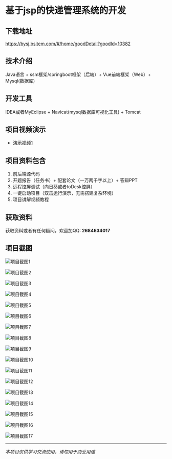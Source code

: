 # 基于jsp的快递管理系统的开发

## 下载地址
https://bysj.bsitem.com/#/home/goodDetail?goodId=10382

## 技术介绍
Java语言 + ssm框架/springboot框架（后端）+ Vue前端框架（Web）+ Mysql(数据库)

## 开发工具
IDEA或者MyEclipse + Navicat(mysql数据库可视化工具) + Tomcat

## 项目视频演示
- [演示视频1](https://graduation-images.oss-cn-beijing.aliyuncs.com/videos/828%E5%A5%97ssm%E5%BD%95%E5%83%8F/10382_ssm226%E5%9F%BA%E4%BA%8Ejsp%E7%9A%84%E5%BF%AB%E9%80%92%E7%AE%A1%E7%90%86%E7%B3%BB%E7%BB%9F%E7%9A%84%E5%BC%80%E5%8F%91%E5%BD%95%E5%83%8F.mp4)

## 项目资料包含
1. 前后端源代码
2. 开题报告（任务书）+ 配套论文（一万两千字以上）+ 答辩PPT
3. 远程控屏调试（向日葵或者toDesk控屏）
4. 一键启动项目（双击运行演示，无需搭建复杂环境）
5. 项目讲解视频教程

## 获取资料
获取资料或者有任何疑问，欢迎加QQ: **2684634017**

## 项目截图
![项目截图1](https://graduation-images.oss-cn-beijing.aliyuncs.com/图片/10382/毕设论坛项目主图.jpg)

![项目截图2](https://graduation-images.oss-cn-beijing.aliyuncs.com/图片/10382/1.png)

![项目截图3](https://graduation-images.oss-cn-beijing.aliyuncs.com/图片/10382/2.png)

![项目截图4](https://graduation-images.oss-cn-beijing.aliyuncs.com/图片/10382/3.png)

![项目截图5](https://graduation-images.oss-cn-beijing.aliyuncs.com/图片/10382/4.png)

![项目截图6](https://graduation-images.oss-cn-beijing.aliyuncs.com/图片/10382/5.png)

![项目截图7](https://graduation-images.oss-cn-beijing.aliyuncs.com/图片/10382/6.png)

![项目截图8](https://graduation-images.oss-cn-beijing.aliyuncs.com/图片/10382/7.png)

![项目截图9](https://graduation-images.oss-cn-beijing.aliyuncs.com/图片/10382/8.png)

![项目截图10](https://graduation-images.oss-cn-beijing.aliyuncs.com/图片/10382/9.png)

![项目截图11](https://graduation-images.oss-cn-beijing.aliyuncs.com/图片/10382/10.png)

![项目截图12](https://graduation-images.oss-cn-beijing.aliyuncs.com/图片/10382/11.png)

![项目截图13](https://graduation-images.oss-cn-beijing.aliyuncs.com/图片/10382/12.png)

![项目截图14](https://graduation-images.oss-cn-beijing.aliyuncs.com/图片/10382/13.png)

![项目截图15](https://graduation-images.oss-cn-beijing.aliyuncs.com/图片/10382/14.png)

![项目截图16](https://graduation-images.oss-cn-beijing.aliyuncs.com/图片/10382/15.png)

![项目截图17](https://graduation-images.oss-cn-beijing.aliyuncs.com/图片/10382/16.png)

---
*本项目仅供学习交流使用，请勿用于商业用途*
